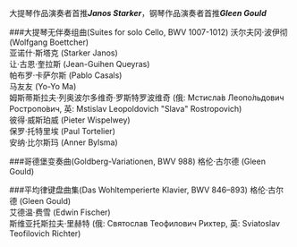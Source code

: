 大提琴作品演奏者首推***Janos Starker***，钢琴作品演奏者首推***Gleen Gould***

###大提琴无伴奏组曲(Suites for solo Cello, BWV 1007-1012)
沃尔夫冈·波伊彻 (Wolfgang Boettcher)<br>
亚诺什·斯塔克 (Starker Janos)<br>
让·古恩·奎拉斯 (Jean-Guihen Queyras)<br>
帕布罗·卡萨尔斯 (Pablo Casals)<br>
马友友 (Yo-Yo Ma)<br>
姆斯蒂斯拉夫·列奥波尔多维奇·罗斯特罗波维奇 (俄: Мстисла́в Леопо́льдович Ростропо́вич, 英: Mstislav Leopoldovich "Slava" Rostropovich)<br>
彼得·威斯珀威 (Pieter Wispelwey)<br>
保罗·托特里埃 (Paul Tortelier)<br>
安纳·比尔斯玛 (Anner Bylsma)<br>


###哥德堡变奏曲(Goldberg-Variationen, BWV 988)
格伦·古尔德 (Gleen Gould)<br>

###平均律键盘曲集(Das Wohltemperierte Klavier, BWV 846–893)
格伦·古尔德 (Gleen Gould)<br>
艾德温·费雪 (Edwin Fischer)<br>
斯维亚托斯拉夫·里赫特 (俄: Святослав Теофилович Рихтер, 英: Sviatoslav Teofilovich Richter)<br>